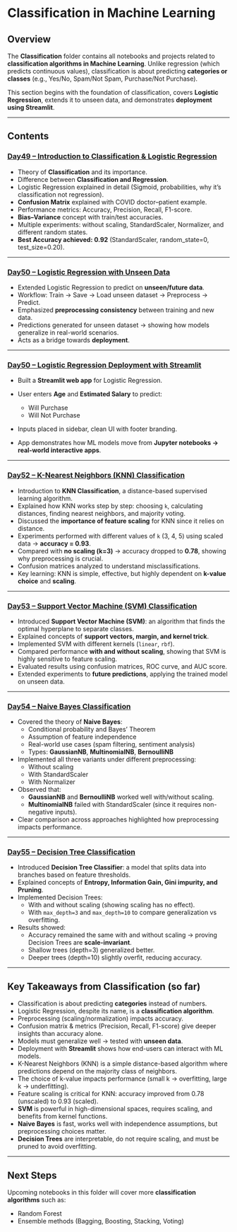 # Classification in Machine Learning

## Overview

The **Classification** folder contains all notebooks and projects related to **classification algorithms in Machine Learning**.
Unlike regression (which predicts continuous values), classification is about predicting **categories or classes** (e.g., Yes/No, Spam/Not Spam, Purchase/Not Purchase).

This section begins with the foundation of classification, covers **Logistic Regression**, extends it to unseen data, and demonstrates **deployment using Streamlit**.

---

## Contents

### [Day49 – Introduction to Classification & Logistic Regression](Day49_Intro_to_Classification_&_Logistic_Regression)

* Theory of **Classification** and its importance.
* Difference between **Classification and Regression**.
* Logistic Regression explained in detail (Sigmoid, probabilities, why it’s classification not regression).
* **Confusion Matrix** explained with COVID doctor–patient example.
* Performance metrics: Accuracy, Precision, Recall, F1-score.
* **Bias–Variance** concept with train/test accuracies.
* Multiple experiments: without scaling, StandardScaler, Normalizer, and different random states.
* **Best Accuracy achieved: 0.92** (StandardScaler, random_state=0, test_size=0.20).

---

### [Day50 – Logistic Regression with Unseen Data](Day50a_Logistic_Regression_on_Unseen_Data)

* Extended Logistic Regression to predict on **unseen/future data**.
* Workflow: Train → Save → Load unseen dataset → Preprocess → Predict.
* Emphasized **preprocessing consistency** between training and new data.
* Predictions generated for unseen dataset → showing how models generalize in real-world scenarios.
* Acts as a bridge towards **deployment**.

---

### [Day50 – Logistic Regression Deployment with Streamlit](Day50b_LR_Deployment_with_Streamlit)

* Built a **Streamlit web app** for Logistic Regression.
* User enters **Age** and **Estimated Salary** to predict:

  * Will Purchase
  * Will Not Purchase
* Inputs placed in sidebar, clean UI with footer branding.
* App demonstrates how ML models move from **Jupyter notebooks → real-world interactive apps**.

---

### [Day52 – K-Nearest Neighbors (KNN) Classification](Day52_K-Nearest_Neighbors_(KNN)_Classification)

* Introduction to **KNN Classification**, a distance-based supervised learning algorithm.
* Explained how KNN works step by step: choosing `k`, calculating distances, finding nearest neighbors, and majority voting.
* Discussed the **importance of feature scaling** for KNN since it relies on distance.
* Experiments performed with different values of `k` (3, 4, 5) using scaled data → **accuracy = 0.93**.
* Compared with **no scaling (k=3)** → accuracy dropped to **0.78**, showing why preprocessing is crucial.
* Confusion matrices analyzed to understand misclassifications.
* Key learning: KNN is simple, effective, but highly dependent on **k-value choice** and **scaling**.

---

### [Day53 – Support Vector Machine (SVM) Classification](Day53_Support_Vector_Machine(SVM)_Classification)

* Introduced **Support Vector Machine (SVM)**: an algorithm that finds the optimal hyperplane to separate classes.  
* Explained concepts of **support vectors, margin, and kernel trick**.  
* Implemented SVM with different kernels (`linear`, `rbf`).  
* Compared performance **with and without scaling**, showing that SVM is highly sensitive to feature scaling.  
* Evaluated results using confusion matrices, ROC curve, and AUC score.  
* Extended experiments to **future predictions**, applying the trained model on unseen data.  

---

### [Day54 – Naive Bayes Classification](Day54_Naive_Bayes_Classification)

* Covered the theory of **Naive Bayes**:
  - Conditional probability and Bayes’ Theorem  
  - Assumption of feature independence  
  - Real-world use cases (spam filtering, sentiment analysis)  
  - Types: **GaussianNB**, **MultinomialNB**, **BernoulliNB**  
* Implemented all three variants under different preprocessing:
  - Without scaling  
  - With StandardScaler  
  - With Normalizer  
* Observed that:
  - **GaussianNB** and **BernoulliNB** worked well with/without scaling.  
  - **MultinomialNB** failed with StandardScaler (since it requires non-negative inputs).  
* Clear comparison across approaches highlighted how preprocessing impacts performance.  

---

### [Day55 – Decision Tree Classification](Day55_Decision_Tree_Classification)

* Introduced **Decision Tree Classifier**: a model that splits data into branches based on feature thresholds.  
* Explained concepts of **Entropy, Information Gain, Gini impurity, and Pruning**.  
* Implemented Decision Trees:
  - With and without scaling (showing scaling has no effect).  
  - With `max_depth=3` and `max_depth=10` to compare generalization vs overfitting.  
* Results showed:
  - Accuracy remained the same with and without scaling → proving Decision Trees are **scale-invariant**.  
  - Shallow trees (depth=3) generalized better.  
  - Deeper trees (depth=10) slightly overfit, reducing accuracy.  

---

## Key Takeaways from Classification (so far)

* Classification is about predicting **categories** instead of numbers.
* Logistic Regression, despite its name, is a **classification algorithm**.
* Preprocessing (scaling/normalization) impacts accuracy.
* Confusion matrix & metrics (Precision, Recall, F1-score) give deeper insights than accuracy alone.
* Models must generalize well → tested with **unseen data**.
* Deployment with **Streamlit** shows how end-users can interact with ML models.
* K-Nearest Neighbors (KNN) is a simple distance-based algorithm where predictions depend on the majority class of neighbors.
* The choice of k-value impacts performance (small k → overfitting, large k → underfitting).
* Feature scaling is critical for KNN: accuracy improved from 0.78 (unscaled) to 0.93 (scaled).
* **SVM** is powerful in high-dimensional spaces, requires scaling, and benefits from kernel functions.  
* **Naive Bayes** is fast, works well with independence assumptions, but preprocessing choices matter.  
* **Decision Trees** are interpretable, do not require scaling, and must be pruned to avoid overfitting.  

---

## Next Steps

Upcoming notebooks in this folder will cover more **classification algorithms** such as:

* Random Forest  
* Ensemble methods (Bagging, Boosting, Stacking, Voting)  
